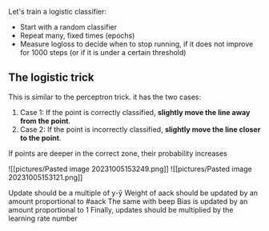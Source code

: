 Let's train a logistic classifier:
* Start with a random classifier
* Repeat many, fixed times (epochs)
* Measure logloss to decide when to stop running, if it does not improve for 1000 steps (or if it is under a certain threshold)

## The logistic trick

This is similar to the perceptron trick. it has the two cases:
1. Case 1: If the point is correctly classified, **slightly move the line away from the point**. 
2. Case 2: If the point is incorrectly classified, **slightly move the line closer to the point**.

If points are deeper in the correct zone, their probability increases

![[pictures/Pasted image 20231005153249.png]]
![[pictures/Pasted image 20231005153121.png]]

Update should be a multiple of y-ŷ
Weight of aack should be updated by an amount proportional to #aack
The same with beep
Bias is updated by an amount proportional to 1
Finally, updates should be multiplied by the learning rate number